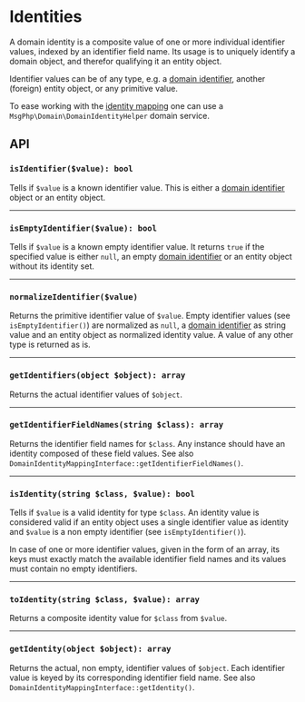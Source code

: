 # Identities

A domain identity is a composite value of one or more individual identifier values, indexed by an identifier field name.
Its usage is to uniquely identify a domain object, and therefor qualifying it an entity object.

Identifier values can be of any type, e.g. a [domain identifier](identifiers.md), another (foreign) entity object, or
any primitive value.

To ease working with the [identity mapping](identity-mapping.md) one can use a `MsgPhp\Domain\DomainIdentityHelper`
domain service.

## API

### `isIdentifier($value): bool`

Tells if `$value` is a known identifier value. This is either a [domain identifier](identifiers.md) object or an entity
object.

---

### `isEmptyIdentifier($value): bool`

Tells if `$value` is a known empty identifier value. It returns `true` if the specified value is either `null`, an empty
[domain identifier](identifiers.md) or an entity object without its identity set.

---

### `normalizeIdentifier($value)`

Returns the primitive identifier value of `$value`. Empty identifier values (see `isEmptyIdentifier()`) are normalized
as `null`, a [domain identifier](identifiers.md) as string value and an entity object as normalized identity value.
A value of any other type is returned as is.

---

### `getIdentifiers(object $object): array`

Returns the actual identifier values of `$object`.

---

### `getIdentifierFieldNames(string $class): array`

Returns the identifier field names for `$class`. Any instance should have an identity composed of these field values.
See also `DomainIdentityMappingInterface::getIdentifierFieldNames()`.

---

### `isIdentity(string $class, $value): bool`

Tells if `$value` is a valid identity for type `$class`. An identity value is considered valid if an entity object uses
a single identifier value as identity and `$value` is a non empty identifier (see `isEmptyIdentifier()`).

In case of one or more identifier values, given in the form of an array, its keys must exactly match the available
identifier field names and its values must contain no empty identifiers.

---

### `toIdentity(string $class, $value): array`

Returns a composite identity value for `$class` from `$value`.

---

### `getIdentity(object $object): array`

Returns the actual, non empty, identifier values of `$object`. Each identifier value is keyed by its corresponding
identifier field name. See also `DomainIdentityMappingInterface::getIdentity()`.
